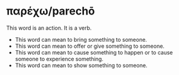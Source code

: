 # παρέχω/parechō
This word is an action. It is a verb. 

* This word can mean to bring something to someone.
* This word can mean to offer or give something to someone.
* This word can mean to cause something to happen or to cause someone to experience something.
* This word can mean to show something to someone. 
